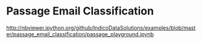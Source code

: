 **Passage Email Classification**
===================

http://nbviewer.ipython.org/github/IndicoDataSolutions/examples/blob/master/passage_email_classification/passage_playground.ipynb
